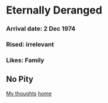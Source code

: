 # Eternally Deranged
### Arrival date: 2 Dec 1974
### Rised: irrelevant
### Likes: Family
## No Pity

[My thoughts](https:www//youtube.com/wathch?v=nhYTREK5VSo)
[home](https://GonzoBFMC.github.io)
